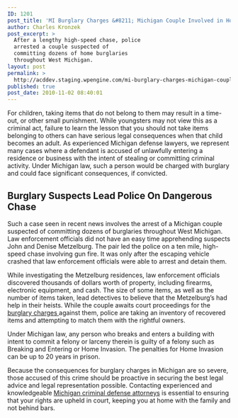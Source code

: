 ```yaml
---
ID: 1201
post_title: 'MI Burglary Charges &#8211; Michigan Couple Involved in Home Burglaries Arrested By Police'
author: Charles Kronzek
post_excerpt: >
  After a lengthy high-speed chase, police
  arrested a couple suspected of
  committing dozens of home burglaries
  throughout West Michigan.
layout: post
permalink: >
  http://acddev.staging.wpengine.com/mi-burglary-charges-michigan-couple-involved-in-home-burglaries-arrested-by-police.html
published: true
post_date: 2010-11-02 08:40:01
---
```

For children, taking items that do not belong to them may result in a time-out, or other small punishment. While youngsters may not view this as a criminal act, failure to learn the lesson that you should not take items belonging to others can have serious legal consequences when that child becomes an adult. As experienced Michigan defense lawyers, we represent many cases where a defendant is accused of unlawfully entering a residence or business with the intent of stealing or committing criminal activity. Under Michigan law, such a person would be charged with burglary and could face significant consequences, if convicted.
<h2>Burglary Suspects Lead Police On Dangerous Chase</h2>
Such a case seen in recent news involves the arrest of a Michigan couple suspected of committing dozens of burglaries throughout West Michigan. Law enforcement officials did not have an easy time apprehending suspects John and Denise Metzelburg. The pair led the police on a ten mile, high-speed chase involving gun fire. It was only after the escaping vehicle crashed that law enforcement officials were able to arrest and detain them.

While investigating the Metzelburg residences, law enforcement officials discovered thousands of dollars worth of property, including firearms, electronic equipment, and cash. The size of some items, as well as the number of items taken, lead detectives to believe that the Metzelburg’s had help in their heists. While the couple awaits court proceedings for the <a href="http://acddev.staging.wpengine.com/burglary-crimes.html" target="_blank">burglary charges </a>against them, police are taking an inventory of recovered items and attempting to match them with the rightful owners.

Under Michigan law, any person who breaks and enters a building with intent to commit a felony or larceny therein is guilty of a felony such as Breaking and Entering or Home Invasion. The penalties for Home Invasion can be up to 20 years in prison.

Because the consequences for burglary charges in Michigan are so severe, those accused of this crime should be proactive in securing the best legal advice and legal representation possible. Contacting experienced and knowledgeable <a href="http://acddev.staging.wpengine.com/Contact-Us.html">Michigan criminal defense attorneys</a> is essential to ensuring that your rights are upheld in court, keeping you at home with the family and not behind bars.